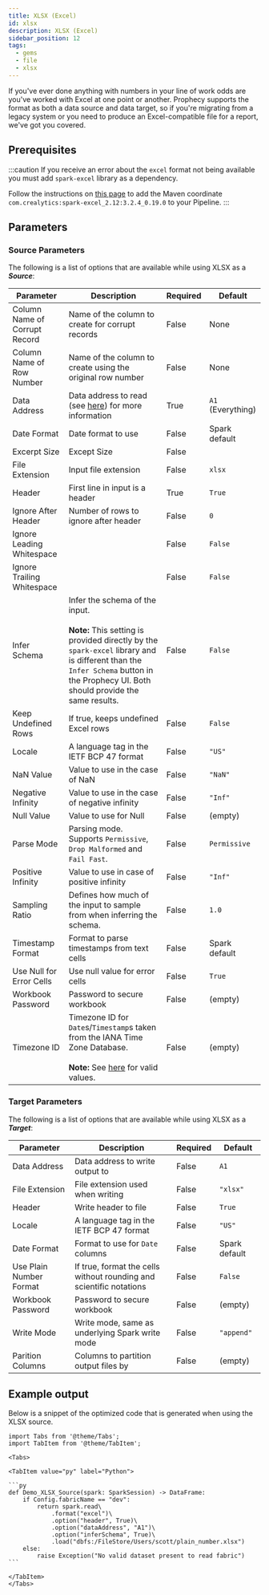 ```yaml
---
title: XLSX (Excel)
id: xlsx
description: XLSX (Excel)
sidebar_position: 12
tags:
  - gems
  - file
  - xlsx
---
```


If you've ever done anything with numbers in your line of work odds are you've worked with Excel at one point or another. Prophecy supports the format as both a data source and data target, so if you're migrating from a legacy system or you need to produce an Excel-compatible file for a report, we've got you covered.

## Prerequisites

:::caution
If you receive an error about the `excel` format not being available you must add `spark-excel` library as a dependency.

Follow the instructions on [this page](../../../extensibility/dependencies.md) to add the Maven coordinate `com.crealytics:spark-excel_2.12:3.2.4_0.19.0` to your Pipeline.
:::

## Parameters

### Source Parameters

The following is a list of options that are available while using XLSX as a **_Source_**:

| Parameter                     | Description                                                                                                                                                                                                                   | Required | Default           |
| ----------------------------- | ----------------------------------------------------------------------------------------------------------------------------------------------------------------------------------------------------------------------------- | -------- | ----------------- |
| Column Name of Corrupt Record | Name of the column to create for corrupt records                                                                                                                                                                              | False    | None              |
| Column Name of Row Number     | Name of the column to create using the original row number                                                                                                                                                                    | False    | None              |
| Data Address                  | Data address to read (see [here](https://github.com/crealytics/spark-excel#data-addresses)) for more information                                                                                                              | True     | `A1` (Everything) |
| Date Format                   | Date format to use                                                                                                                                                                                                            | False    | Spark default     |
| Excerpt Size                  | Except Size                                                                                                                                                                                                                   | False    |                   |
| File Extension                | Input file extension                                                                                                                                                                                                          | False    | `xlsx`            |
| Header                        | First line in input is a header                                                                                                                                                                                               | True     | `True`            |
| Ignore After Header           | Number of rows to ignore after header                                                                                                                                                                                         | False    | `0`               |
| Ignore Leading Whitespace     |                                                                                                                                                                                                                               | False    | `False`           |
| Ignore Trailing Whitespace    |                                                                                                                                                                                                                               | False    | `False`           |
| Infer Schema                  | Infer the schema of the input. <br /><br />**Note:** This setting is provided directly by the `spark-excel` library and is different than the `Infer Schema` button in the Prophecy UI. Both should provide the same results. | False    | `False`           |
| Keep Undefined Rows           | If true, keeps undefined Excel rows                                                                                                                                                                                           | False    | `False`           |
| Locale                        | A language tag in the IETF BCP 47 format                                                                                                                                                                                      | False    | `"US"`            |
| NaN Value                     | Value to use in the case of NaN                                                                                                                                                                                               | False    | `"NaN"`           |
| Negative Infinity             | Value to use in the case of negative infinity                                                                                                                                                                                 | False    | `"Inf"`           |
| Null Value                    | Value to use for Null                                                                                                                                                                                                         | False    | (empty)           |
| Parse Mode                    | Parsing mode. Supports `Permissive`, `Drop Malformed` and `Fail Fast`.                                                                                                                                                        | False    | `Permissive`      |
| Positive Infinity             | Value to use in case of positive infinity                                                                                                                                                                                     | False    | `"Inf"`           |
| Sampling Ratio                | Defines how much of the input to sample from when inferring the schema.                                                                                                                                                       | False    | `1.0`             |
| Timestamp Format              | Format to parse timestamps from text cells                                                                                                                                                                                    | False    | Spark default     |
| Use Null for Error Cells      | Use null value for error cells                                                                                                                                                                                                | False    | `True`            |
| Workbook Password             | Password to secure workbook                                                                                                                                                                                                   | False    | (empty)           |
| Timezone ID                   | Timezone ID for `Date`s/`Timestamp`s taken from the IANA Time Zone Database.<br /><br /> **Note:** See [here](https://docs.oracle.com/javase/8/docs/api/java/time/ZoneId.html) for valid values.                              | False    | (empty)           |

### Target Parameters

The following is a list of options that are available while using XLSX as a **_Target_**:

| Parameter               | Description                                                         | Required | Default       |
| ----------------------- | ------------------------------------------------------------------- | -------- | ------------- |
| Data Address            | Data address to write output to                                     | False    | `A1`          |
| File Extension          | File extension used when writing                                    | False    | `"xlsx"`      |
| Header                  | Write header to file                                                | False    | `True`        |
| Locale                  | A language tag in the IETF BCP 47 format                            | False    | `"US"`        |
| Date Format             | Format to use for `Date` columns                                    | False    | Spark default |
| Use Plain Number Format | If true, format the cells without rounding and scientific notations | False    | `False`       |
| Workbook Password       | Password to secure workbook                                         | False    | (empty)       |
| Write Mode              | Write mode, same as underlying Spark write mode                     | False    | `"append"`    |
| Parition Columns        | Columns to partition output files by                                | False    | (empty)       |

## Example output

Below is a snippet of the optimized code that is generated when using the XLSX source.

````mdx-code-block
import Tabs from '@theme/Tabs';
import TabItem from '@theme/TabItem';

<Tabs>

<TabItem value="py" label="Python">

```py
def Demo_XLSX_Source(spark: SparkSession) -> DataFrame:
    if Config.fabricName == "dev":
        return spark.read\
            .format("excel")\
            .option("header", True)\
            .option("dataAddress", "A1")\
            .option("inferSchema", True)\
            .load("dbfs:/FileStore/Users/scott/plain_number.xlsx")
    else:
        raise Exception("No valid dataset present to read fabric")
```

</TabItem>
</Tabs>

````
